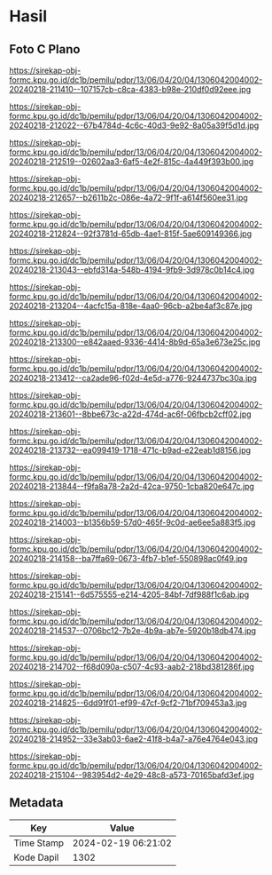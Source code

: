 # Hasil

## Foto C Plano

https://sirekap-obj-formc.kpu.go.id/dc1b/pemilu/pdpr/13/06/04/20/04/1306042004002-20240218-211410--107157cb-c8ca-4383-b98e-210df0d92eee.jpg

https://sirekap-obj-formc.kpu.go.id/dc1b/pemilu/pdpr/13/06/04/20/04/1306042004002-20240218-212022--67b4784d-4c6c-40d3-9e92-8a05a39f5d1d.jpg

https://sirekap-obj-formc.kpu.go.id/dc1b/pemilu/pdpr/13/06/04/20/04/1306042004002-20240218-212519--02602aa3-6af5-4e2f-815c-4a449f393b00.jpg

https://sirekap-obj-formc.kpu.go.id/dc1b/pemilu/pdpr/13/06/04/20/04/1306042004002-20240218-212657--b2611b2c-086e-4a72-9f1f-a614f560ee31.jpg

https://sirekap-obj-formc.kpu.go.id/dc1b/pemilu/pdpr/13/06/04/20/04/1306042004002-20240218-212824--92f3781d-65db-4ae1-815f-5ae609149366.jpg

https://sirekap-obj-formc.kpu.go.id/dc1b/pemilu/pdpr/13/06/04/20/04/1306042004002-20240218-213043--ebfd314a-548b-4194-9fb9-3d978c0b14c4.jpg

https://sirekap-obj-formc.kpu.go.id/dc1b/pemilu/pdpr/13/06/04/20/04/1306042004002-20240218-213204--4acfc15a-818e-4aa0-96cb-a2be4af3c87e.jpg

https://sirekap-obj-formc.kpu.go.id/dc1b/pemilu/pdpr/13/06/04/20/04/1306042004002-20240218-213300--e842aaed-9336-4414-8b9d-65a3e673e25c.jpg

https://sirekap-obj-formc.kpu.go.id/dc1b/pemilu/pdpr/13/06/04/20/04/1306042004002-20240218-213412--ca2ade96-f02d-4e5d-a776-9244737bc30a.jpg

https://sirekap-obj-formc.kpu.go.id/dc1b/pemilu/pdpr/13/06/04/20/04/1306042004002-20240218-213601--8bbe673c-a22d-474d-ac6f-06fbcb2cff02.jpg

https://sirekap-obj-formc.kpu.go.id/dc1b/pemilu/pdpr/13/06/04/20/04/1306042004002-20240218-213732--ea099419-1718-471c-b9ad-e22eab1d8156.jpg

https://sirekap-obj-formc.kpu.go.id/dc1b/pemilu/pdpr/13/06/04/20/04/1306042004002-20240218-213844--f9fa8a78-2a2d-42ca-9750-1cba820e647c.jpg

https://sirekap-obj-formc.kpu.go.id/dc1b/pemilu/pdpr/13/06/04/20/04/1306042004002-20240218-214003--b1356b59-57d0-465f-9c0d-ae6ee5a883f5.jpg

https://sirekap-obj-formc.kpu.go.id/dc1b/pemilu/pdpr/13/06/04/20/04/1306042004002-20240218-214158--ba7ffa69-0673-4fb7-b1ef-550898ac0f49.jpg

https://sirekap-obj-formc.kpu.go.id/dc1b/pemilu/pdpr/13/06/04/20/04/1306042004002-20240218-215141--6d575555-e214-4205-84bf-7df988f1c6ab.jpg

https://sirekap-obj-formc.kpu.go.id/dc1b/pemilu/pdpr/13/06/04/20/04/1306042004002-20240218-214537--0706bc12-7b2e-4b9a-ab7e-5920b18db474.jpg

https://sirekap-obj-formc.kpu.go.id/dc1b/pemilu/pdpr/13/06/04/20/04/1306042004002-20240218-214702--f68d090a-c507-4c93-aab2-218bd381286f.jpg

https://sirekap-obj-formc.kpu.go.id/dc1b/pemilu/pdpr/13/06/04/20/04/1306042004002-20240218-214825--6dd91f01-ef99-47cf-9cf2-71bf709453a3.jpg

https://sirekap-obj-formc.kpu.go.id/dc1b/pemilu/pdpr/13/06/04/20/04/1306042004002-20240218-214952--33e3ab03-6ae2-41f8-b4a7-a76e4764e043.jpg

https://sirekap-obj-formc.kpu.go.id/dc1b/pemilu/pdpr/13/06/04/20/04/1306042004002-20240218-215104--983954d2-4e29-48c8-a573-70165bafd3ef.jpg


## Metadata

| Key        | Value               |
| ---------- | ------------------- |
| Time Stamp | 2024-02-19 06:21:02 |
| Kode Dapil | 1302                |



